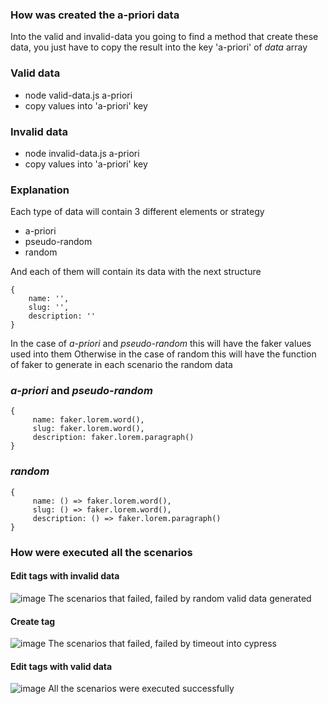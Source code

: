 ### How was created the a-priori data
Into the valid  and invalid-data you going to find  a method that create these data, you just have to copy  the  result into the key 'a-priori' of  *data* array

### Valid data

- node valid-data.js a-priori
- copy values into 'a-priori' key

### Invalid data

- node invalid-data.js a-priori
- copy values into 'a-priori' key

### Explanation
Each type of data will contain 3 different elements or strategy 

* a-priori
* pseudo-random
* random

And each of them will contain its data with the next structure

```
{
    name: '',
    slug: '',
    description: ''
}
```

In the case of *a-priori* and *pseudo-random* this will have the faker values used into them
Otherwise in the case of random this will have the function of faker to generate in each scenario the random data
### *a-priori* and *pseudo-random*
```
{
     name: faker.lorem.word(),
     slug: faker.lorem.word(),
     description: faker.lorem.paragraph()
}
```

###  *random*

```
{
     name: () => faker.lorem.word(),
     slug: () => faker.lorem.word(),
     description: () => faker.lorem.paragraph() 
}
```


### How were executed all the scenarios
#### Edit tags with invalid data
![image](https://user-images.githubusercontent.com/31944043/119234029-4c01c080-baf1-11eb-983d-152a7be87d7a.png)
The scenarios that failed, failed by random valid data generated


#### Create tag
![image](https://user-images.githubusercontent.com/31944043/119234044-57ed8280-baf1-11eb-8aec-a626a6fd4716.png)
The scenarios that failed, failed  by timeout into cypress

#### Edit tags with valid data
![image](https://user-images.githubusercontent.com/31944043/119271567-b5ec9980-bbc7-11eb-9293-3cacb0d5e625.png)
All the scenarios were executed successfully



